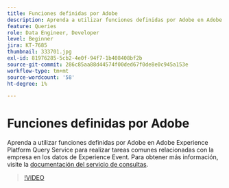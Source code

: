 ```yaml
---
title: Funciones definidas por Adobe
description: Aprenda a utilizar funciones definidas por Adobe en Adobe Experience Platform Query Service para realizar tareas comunes relacionadas con la empresa en los datos de Experience Event.
feature: Queries
role: Data Engineer, Developer
level: Beginner
jira: KT-7685
thumbnail: 333701.jpg
exl-id: 81976285-5cb2-4e0f-94f7-1b408408bf2b
source-git-commit: 286c85aa88d44574f00ded67f0de8e0c945a153e
workflow-type: tm+mt
source-wordcount: '58'
ht-degree: 1%

---
```


# Funciones definidas por Adobe

Aprenda a utilizar funciones definidas por Adobe en Adobe Experience Platform Query Service para realizar tareas comunes relacionadas con la empresa en los datos de Experience Event. Para obtener más información, visite la [documentación del servicio de consultas](https://experienceleague.adobe.com/docs/experience-platform/query/home.html?lang=es).

>[!VIDEO](https://video.tv.adobe.com/v/333701?learn=on&enablevpops)
